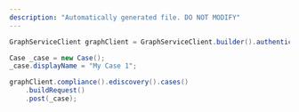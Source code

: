 ```yaml
---
description: "Automatically generated file. DO NOT MODIFY"
---
```

<!-- markdownlint-disable MD041 -->

```java
GraphServiceClient graphClient = GraphServiceClient.builder().authenticationProvider( authProvider ).buildClient();

Case _case = new Case();
_case.displayName = "My Case 1";

graphClient.compliance().ediscovery().cases()
    .buildRequest()
    .post(_case);
```
